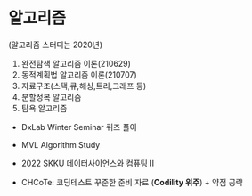 # 알고리즘
(알고리즘 스터디는 2020년)
1. 완전탐색 알고리즘 이론(210629)
2. 동적계획법 알고리즘 이론(210707)
3. 자료구조(스택,큐,해싱,트리,그래프 등)
4. 분할정복 알고리즘
5. 탐욕 알고리즘

- DxLab Winter Seminar 퀴즈 풀이
- MVL Algorithm Study
- 2022 SKKU 데이터사이언스와 컴퓨팅 II

- CHCoTe: 코딩테스트 꾸준한 준비 자료 (**Codility 위주**) + 약점 공략
